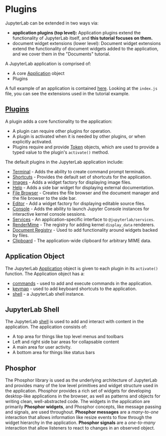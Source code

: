# Plugins

JupyterLab can be extended in two ways via:

- **application plugins (top level):** Application plugins extend the
  functionality of JupyterLab itself, and **this tutorial focuses on them.**
- document widget extensions (lower level): Document widget extensions extend
  the functionality of document widgets added to the application, and we cover
  them in the "Documents" tutorial.

A JupyterLab application is comprised of:
- A core [Application](https://github.com/phosphorjs/phosphide/blob/master/src/core/application.ts) object
- Plugins

A full example of an application is contained [here](https://github.com/jupyterlab/jupyterlab/tree/master/examples/lab).
Looking at the `index.js` file, you can see the extensions 
used in the tutorial example.

## [Plugins](http://phosphorjs.github.io/phosphor/api/interfaces/_ui_application_.application.iplugin.html)
A plugin adds a core functionality to the application:
- A plugin can require other plugins for operation.
- A plugin is activated when it is needed by other plugins, or when explicitly
activated.
- Plugins require and provide [Token](http://phosphorjs.github.io/phosphor/api/classes/_core_token_.token.html) objects, which are used to provide
a typed value to the plugin's `activate()` method.

The default plugins in the JupyterLab application include:
- [Terminal](http://jupyterlab.github.io/jupyterlab/modules/_terminal_plugin_.html) - Adds the ability to create command prompt terminals.
- [Shortcuts](http://jupyterlab.github.io/jupyterlab/modules/_shortcuts_plugin_.html) - Provides the default set of shortcuts for the application.
- [Images](http://jupyterlab.github.io/jupyterlab/modules/_imagewidget_plugin_.html) - Adds a widget factory for displaying image files.
- [Help](http://jupyterlab.github.io/jupyterlab/modules/_help_plugin_.html) - Adds a side bar widget for displaying external documentation.
- [File Browser](http://jupyterlab.github.io/jupyterlab/modules/_filebrowser_plugin_.html) - Creates the file browser and the document manager and the file browser to the side bar.
- [Editor](http://jupyterlab.github.io/jupyterlab/modules/_editorwidget_plugin_.html) - Add a widget factory for displaying editable source files.
- [Console](http://jupyterlab.github.io/jupyterlab/modules/_console_plugin_.html) - Adds the ability to launch Jupyter Console instances for
interactive kernel console sessions.
- [Services](http://jupyterlab.github.io/jupyterlab/modules/_services_plugin_.html#servicesprovider) - An application-specific interface to `@jupyterlab/services`.
- [RenderMime](http://jupyterlab.github.io/jupyterlab/modules/_rendermime_plugin_.html#rendermimeprovider) - The registry for adding kernel `display_data` renderers.
- [Document Registry](http://jupyterlab.github.io/jupyterlab/modules/_docregistry_plugin_.html#docregistryprovider) - Used to add functionality around widgets backed by files.
- [Clipboard](http://jupyterlab.github.io/jupyterlab/modules/_clipboard_plugin_.html#clipboardprovider) - The application-wide clipboard for arbitrary MIME data.

## Application Object
The JupyterLab [Application](http://phosphorjs.github.io/phosphor/api/classes/_ui_application_.application.html) object is given to each plugin in 
its `activate()` function.  The Application object has a:
- [commands](http://phosphorjs.github.io/phosphor/api/classes/_ui_application_.application.html#commands) - used to add and execute commands in the application. 
- [keymap](http://phosphorjs.github.io/phosphor/api/classes/_ui_application_.application.html#keymap) - used to add keyboard shortcuts to the application.
- [shell](http://phosphorjs.github.io/phosphor/api/classes/_ui_application_.application.html#shell) - a JupyterLab shell instance.

## JupyterLab Shell
The JupyterLab [shell](http://jupyterlab.github.io/jupyterlab/classes/_application_shell_.applicationshell.html) is used to add and interact with content in the 
application.  The application consists of:

- A top area for things like top level menus and toolbars
- Left and right side bar areas for collapsable content
- A main area for user activity.
- A bottom area for things like status bars

## Phosphor
The Phosphor library is used as the underlying architecture of JupyterLab and provides 
many of the low level primitives and widget structure used in the application.
Phosphor provides a rich set of widgets for developing desktop-like applications
in the browser, as well as patterns and objects for writing clean, 
well-abstracted code.  The widgets in the application are primarily **Phosphor 
widgets**, and Phosphor concepts, like message passing and signals, are used
throughout.  **Phosphor messages** are a *many-to-one* interaction that allows
information like resize events to flow through the widget hierarchy in 
the application.  **Phosphor signals** are a *one-to-many* interaction that allow
listeners to react to changes in an observed object.

